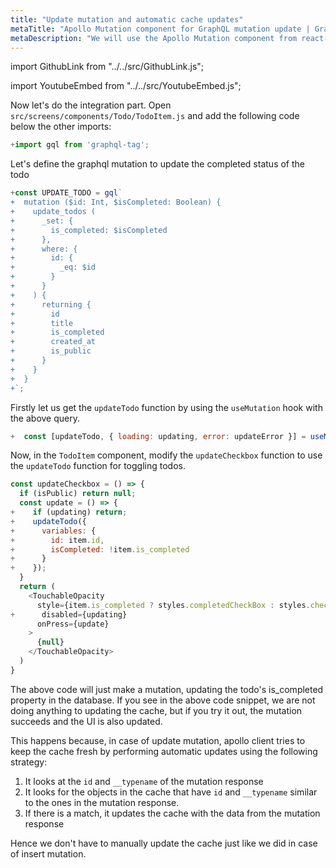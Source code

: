 ```yaml
---
title: "Update mutation and automatic cache updates"
metaTitle: "Apollo Mutation component for GraphQL mutation update | GraphQL React Native Apollo Tutorial"
metaDescription: "We will use the Apollo Mutation component from react-apollo as an example to modify existing data and update cache automatically and handle optimisticResponse"
---
```


import GithubLink from "../../src/GithubLink.js";

import YoutubeEmbed from "../../src/YoutubeEmbed.js";

<YoutubeEmbed link="https://www.youtube.com/embed/KlenUF0jBg4" />

Now let's do the integration part. Open `src/screens/components/Todo/TodoItem.js` and add the following code below the other imports:

<GithubLink link="https://github.com/hasura/learn-graphql/blob/master/tutorials/mobile/react-native-apollo/app-final/src/screens/components/Todo/TodoItem.js" text="TodoItem.js"/>

```javascript
+import gql from 'graphql-tag';
```
Let's define the graphql mutation to update the completed status of the todo

```javascript
+const UPDATE_TODO = gql`
+  mutation ($id: Int, $isCompleted: Boolean) {
+    update_todos (
+      _set: {
+        is_completed: $isCompleted
+      },
+      where: {
+        id: {
+          _eq: $id
+        }
+      }
+    ) {
+      returning {
+        id
+        title
+        is_completed
+        created_at
+        is_public
+      }
+    }
+  }
+`;
```


Firstly let us get the `updateTodo` function by using the `useMutation` hook with the above query.

```js
+  const [updateTodo, { loading: updating, error: updateError }] = useMutation(UPDATE_TODO);
```

Now, in the `TodoItem` component, modify the `updateCheckbox` function to use the `updateTodo` function for toggling todos.


```js
const updateCheckbox = () => {
  if (isPublic) return null;
  const update = () => {
+    if (updating) return;
+    updateTodo({
+      variables: {
+        id: item.id,
+        isCompleted: !item.is_completed
+      }
+    });
  }
  return (
    <TouchableOpacity
      style={item.is_completed ? styles.completedCheckBox : styles.checkBox}
+      disabled={updating}
      onPress={update}
    >
      {null}
    </TouchableOpacity>
  )
}
```

The above code will just make a mutation, updating the todo's is_completed property in the database. If you see in the above code snippet, we are not doing anything to updating the cache, but if you try it out, the mutation succeeds and the UI is also updated.

This happens because, in case of update mutation, apollo client tries to keep the cache fresh by performing automatic updates using the following strategy:

1. It looks at the `id` and `__typename` of the mutation response
2. It looks for the objects in the cache that have `id` and `__typename` similar to the ones in the mutation response.
3. If there is a match, it updates the cache with the data from the mutation response

Hence we don't have to manually update the cache just like we did in case of insert mutation.

